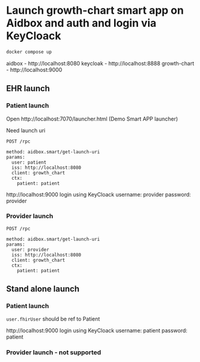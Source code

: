 # Launch growth-chart smart app on Aidbox and auth and login via KeyCloack



``` sh
docker compose up
```

aidbox - http://localhost:8080
keycloak - http://localhost:8888
growth-chart - http://localhost:9000

## EHR launch

### Patient launch

Open http://localhost:7070/launcher.html (Demo Smart APP launcher)


Need launch uri

``` curl-config
POST /rpc

method: aidbox.smart/get-launch-uri
params:
  user: patient
  iss: http://localhost:8080
  client: growth_chart
  ctx:
    patient: patient
```

http://localhost:9000
login using KeyCloack
username: provider
password: provider

### Provider launch

``` curl-config
POST /rpc

method: aidbox.smart/get-launch-uri
params:
  user: provider
  iss: http://localhost:8080
  client: growth_chart
  ctx:
    patient: patient
```

## Stand alone launch

### Patient launch

`user.fhirUser` should be ref to Patient

http://localhost:9000
login using KeyCloack
username: patient
password: patient


### Provider launch - not supported
